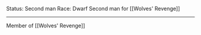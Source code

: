Status: Second man
Race: Dwarf
Second man for [[Wolves' Revenge]]

---

Member of [[Wolves' Revenge]]